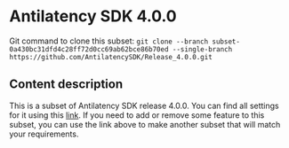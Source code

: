 # Antilatency SDK 4.0.0

Git command to clone this subset: `git clone --branch subset-0a430bc31dfd4c28ff72d0cc69ab62bce86b70ed --single-branch https://github.com/AntilatencySDK/Release_4.0.0.git`

## Content description

This is a subset of Antilatency SDK release 4.0.0. You can find all settings for it using this [link](https://developers.antilatency.com/Sdk/Configurator_en.html#{"Language":"CSharp","Libraries":{"AltEnvironmentAdditionalMarkers":true,"AltEnvironmentArbitrary2D":false,"AltEnvironmentHorizontalGrid":true,"AltEnvironmentPillars":true,"AltEnvironmentSelector":true,"AltTracking":true,"Bracer":true,"DeviceNetwork":true,"HardwareExtensionInterface":false,"IllumetryDisplay":false,"RadioMetrics":false,"StereoGlasses":false,"StorageClient":false,"TrackingAlignment":false},"OS":{"Android":{"aar":false},"Linux":{"aarch64-linux-gnu":false,"arm-linux-gnueabihf":false,"x86_64":false},"WindowsDesktop":{"x64":true,"x86":true},"WindowsUWP":{"arm64-v8a":true,"armeabi-v7a":true,"x64":true}},"Release":"4.0.0","Target":"Native","TargetSettings":{"MathTypes":"Default","PartialStructs":true}}). If you need to add or remove some feature to this subset, you can use the link above to make another subset that will match your requirements.
